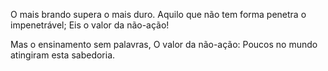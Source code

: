 O mais brando supera o mais duro.
Aquilo que não tem forma penetra o impenetrável;
Eis o valor da não-ação!

Mas o ensinamento sem palavras,
O valor da não-ação:
Poucos no mundo atingiram esta sabedoria.
